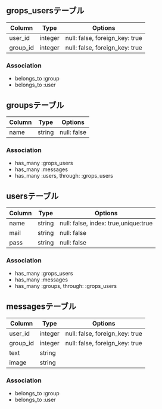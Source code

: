 ## grops_usersテーブル

|Column|Type|Options|
|------|----|-------|
|user_id|integer|null: false, foreign_key: true|
|group_id|integer|null: false, foreign_key: true|

### Association
- belongs_to :group
- belongs_to :user

## groupsテーブル

|Column|Type|Options|
|------|----|-------|
|name|string|null: false|

### Association
- has_many :grops_users
- has_many :messages
- has_many :users, through: :grops_users

## usersテーブル

|Column|Type|Options|
|------|----|-------|
|name|string|null: false, index: true,unique:true|
|mail|string|null: false|
|pass|string|null: false|


### Association
- has_many :grops_users
- has_many :messages
- has_many :groups, through: :grops_users

## messagesテーブル

|Column|Type|Options|
|------|----|-------|
|user_id|integer|null: false, foreign_key: true|
|group_id|integer|null: false, foreign_key: true|
|text|string|
|image|string|

### Association
- belongs_to :group
- belongs_to :user
